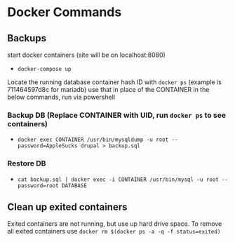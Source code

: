 # Docker Commands

## Backups

start docker containers (site will be on localhost:8080)

- `docker-compose up`

Locate the running database container hash ID with `docker ps` (example is 711464597d8c for mariadb) use that in place of the CONTAINER in the below commands, run via powershell

### Backup DB (Replace CONTAINER with UID, run `docker ps` to see containers)

- `docker exec CONTAINER /usr/bin/mysqldump -u root --password=AppleSucks drupal > backup.sql`

### Restore DB

- `cat backup.sql | docker exec -i CONTAINER /usr/bin/mysql -u root --password=root DATABASE`

## Clean up exited containers

Exited containers are not running, but use up hard drive space. To remove all exited containers use `docker rm $(docker ps -a -q -f status=exited)`
